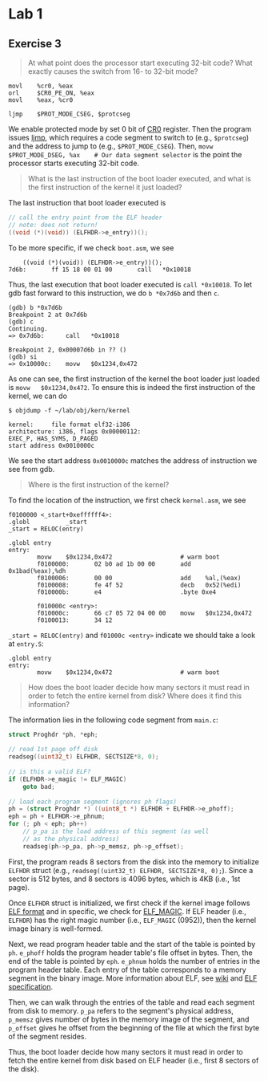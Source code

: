 # Lab 1

## Exercise 3

> At what point does the processor start executing 32-bit code? What exactly causes the switch from 16- to 32-bit mode?

``` assembly
movl    %cr0, %eax
orl     $CR0_PE_ON, %eax
movl    %eax, %cr0

ljmp    $PROT_MODE_CSEG, $protcseg
```

We enable protected mode by set 0 bit of [CR0](https://wiki.osdev.org/CPU_Registers_x86#CR0) register. Then the program
issues [ljmp](https://stackoverflow.com/questions/5211541/bootloader-switching-processor-to-protected-mode), which requires
a code segment to switch to (e.g., `$protcseg`) and the address to jump to (e.g., `$PROT_MODE_CSEG`). Then, 
`movw    $PROT_MODE_DSEG, %ax    # Our data segment selector` is the point the processor starts executing 32-bit code.

> What is the last instruction of the boot loader executed, and what is the first instruction of the kernel it just loaded?

The last instruction that boot loader executed is

``` c
// call the entry point from the ELF header
// note: does not return!
((void (*)(void)) (ELFHDR->e_entry))();
```

To be more specific, if we check `boot.asm`, we see

``` assembly
    ((void (*)(void)) (ELFHDR->e_entry))();
7d6b:       ff 15 18 00 01 00       call   *0x10018
```

Thus, the last execution that boot loader executed is `call *0x10018`. To let gdb fast forward to this instruction, we do
`b *0x7d6b` and then `c`.

``` gdb
(gdb) b *0x7d6b
Breakpoint 2 at 0x7d6b
(gdb) c
Continuing.
=> 0x7d6b:      call   *0x10018

Breakpoint 2, 0x00007d6b in ?? ()
(gdb) si
=> 0x10000c:    movw   $0x1234,0x472
```

As one can see, the first instruction of the kernel the boot loader just loaded is `movw   $0x1234,0x472`. To ensure this is indeed the first instruction of 
the kernel, we can do 

``` shell
$ objdump -f ~/lab/obj/kern/kernel

kernel:     file format elf32-i386
architecture: i386, flags 0x00000112:
EXEC_P, HAS_SYMS, D_PAGED
start address 0x0010000c
```

We see the start address `0x0010000c` matches the address of instruction we see from gdb.

> Where is the first instruction of the kernel?

To find the location of the instruction, we first check `kernel.asm`, we see

``` assembly
f0100000 <_start+0xeffffff4>:
.globl          _start
_start = RELOC(entry)

.globl entry
entry:
        movw    $0x1234,0x472                   # warm boot
        f0100000:       02 b0 ad 1b 00 00       add    0x1bad(%eax),%dh
        f0100006:       00 00                   add    %al,(%eax)
        f0100008:       fe 4f 52                decb   0x52(%edi)
        f010000b:       e4                      .byte 0xe4
        
        f010000c <entry>:
        f010000c:       66 c7 05 72 04 00 00    movw   $0x1234,0x472
        f0100013:       34 12
```

`_start = RELOC(entry)` and `f01000c <entry>` indicate we should take a look at `entry.S`:

``` assembly
.globl entry
entry:
        movw    $0x1234,0x472                   # warm boot
```

> How does the boot loader decide how many sectors it must read in order to fetch the entire kernel from disk? Where does it find this information?

The information lies in the following code segment from `main.c`:

``` c
struct Proghdr *ph, *eph;
        
// read 1st page off disk
readseg((uint32_t) ELFHDR, SECTSIZE*8, 0);
                        
// is this a valid ELF?
if (ELFHDR->e_magic != ELF_MAGIC)
    goto bad;
                                                        
// load each program segment (ignores ph flags)
ph = (struct Proghdr *) ((uint8_t *) ELFHDR + ELFHDR->e_phoff);
eph = ph + ELFHDR->e_phnum;
for (; ph < eph; ph++)
    // p_pa is the load address of this segment (as well
    // as the physical address)
    readseg(ph->p_pa, ph->p_memsz, ph->p_offset);
```

First, the program reads 8 sectors from the disk into the memory to initialize `ELFHDR` struct 
(e.g., `readseg((uint32_t) ELFHDR, SECTSIZE*8, 0);`). Since a sector is 512 bytes, and 8 sectors
is 4096 bytes, which is 4KB (i.e., 1st page). 

Once `ELFHDR` struct is initialized, we first check 
if the kernel image follows [ELF format](https://pdos.csail.mit.edu/6.828/2018/readings/elf.pdf)
and in specific, we check for [ELF_MAGIC](https://ocw.mit.edu/courses/electrical-engineering-and-computer-science/6-828-operating-system-engineering-fall-2012/lecture-notes-and-readings/MIT6_828F12_xv6-book-rev7.pdf). If ELF header (i.e., `ELFHDR`) has the right magic number (i.e., `ELF_MAGIC` (0952)), then
the kernel image binary is well-formed.

Next, we read program header table and the start of the table is pointed by `ph`. `e_phoff` holds the program header table's file offset in bytes.
Then, the end of the table is pointed by `eph`. `e_phnum` holds the number of entries in the program header table. Each entry of the table corresponds
to a memory segment in the binary image. More information about ELF, see [wiki](https://en.wikipedia.org/wiki/Executable_and_Linkable_Format) and
[ELF specification](https://pdos.csail.mit.edu/6.828/2018/readings/elf.pdf).

Then, we can walk through the entries of the table and read each segment from disk to memory. `p_pa` refers to the segment's physical address,
`p_memsz` gives number of bytes in the memory image of the segment, and `p_offset` gives he offset from the beginning of the file at which the first byte 
of the segment resides.

Thus, the boot loader decide how many sectors it must read in order to fetch the entire kernel from disk based on ELF header (i.e., first 8 sectors of the disk).
